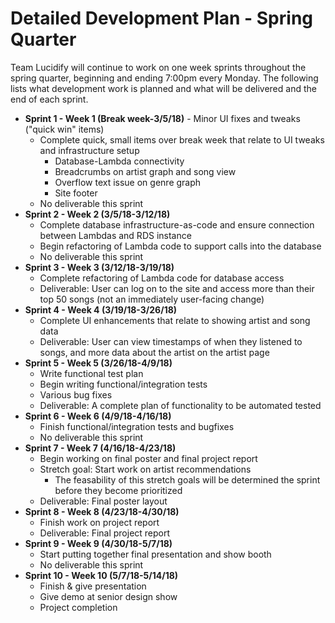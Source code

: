 # Detailed Development Plan - Spring Quarter

Team Lucidify will continue to work on one week sprints throughout the spring quarter, beginning and ending 7:00pm every Monday. The following lists what development work is planned and what will be delivered and the end of each sprint.

- **Sprint 1 - Week 1 (Break week-3/5/18)** - Minor UI fixes and tweaks ("quick win" items)
	- Complete quick, small items over break week that relate to UI tweaks and infrastructure setup
		- Database-Lambda connectivity
		- Breadcrumbs on artist graph and song view
		- Overflow text issue on genre graph
		- Site footer
	- No deliverable this sprint
- **Sprint 2 - Week 2 (3/5/18-3/12/18)**
	- Complete database infrastructure-as-code and ensure connection between Lambdas and RDS instance
	- Begin refactoring of Lambda code to support calls into the database
	- No deliverable this sprint
- **Sprint 3 - Week 3 (3/12/18-3/19/18)**
	- Complete refactoring of Lambda code for database access
	- Deliverable: User can log on to the site and access more than their top 50 songs (not an immediately user-facing change)
- **Sprint 4 - Week 4 (3/19/18-3/26/18)**
	- Complete UI enhancements that relate to showing artist and song data
	- Deliverable: User can view timestamps of when they listened to songs, and more data about the artist on the artist page
- **Sprint 5 - Week 5 (3/26/18-4/9/18)**
	- Write functional test plan
	- Begin writing functional/integration tests
	- Various bug fixes
	- Deliverable: A complete plan of functionality to be automated tested
- **Sprint 6 - Week 6 (4/9/18-4/16/18)**
	- Finish functional/integration tests and bugfixes
	- No deliverable this sprint
- **Sprint 7 - Week 7 (4/16/18-4/23/18)**
	- Begin working on final poster and final project report
	- Stretch goal: Start work on artist recommendations
		- The feasability of this stretch goals will be determined the sprint before they become prioritized
	- Deliverable: Final poster layout
- **Sprint 8 - Week 8 (4/23/18-4/30/18)**
	- Finish work on project report
	- Deliverable: Final project report
- **Sprint 9 - Week 9 (4/30/18-5/7/18)**
	- Start putting together final presentation and show booth
	- No deliverable this sprint
- **Sprint 10 - Week 10 (5/7/18-5/14/18)**
	- Finish & give presentation
	- Give demo at senior design show
	- Project completion